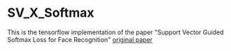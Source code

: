 # SV_X_Softmax
This is the tensorflow implementation of the paper "Support Vector Guided Softmax Loss for Face Recognition"
[original paper](https://arxiv.org/pdf/1812.11317v1.pdf)
